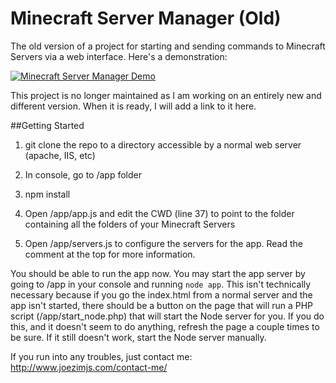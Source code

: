 Minecraft Server Manager (Old)
============================

The old version of a project for starting and sending commands to Minecraft Servers via a web interface. Here's a demonstration:

[![Minecraft Server Manager Demo](http://img.youtube.com/vi/dTIv_f-Ll2g/0.jpg)](http://www.youtube.com/watch?v=dTIv_f-Ll2g)

This project is no longer maintained as I am working on an entirely new and different version. When it is ready, I will add a link to it here.

##Getting Started
1) git clone the repo to a directory accessible by a normal web server (apache, IIS, etc)

2) In console, go to /app folder

3) npm install

4) Open /app/app.js and edit the CWD (line 37) to point to the folder containing all the folders of your Minecraft Servers

5) Open /app/servers.js to configure the servers for the app. Read the comment at the top for more information.

You should be able to run the app now. You may start the app server by going to /app in your console and running 
`node app`. This isn't technically necessary because if you go the index.html from a normal server and the app isn't
started, there should be a button on the page that will run a PHP script (/app/start_node.php) that will start the
Node server for you. If you do this, and it doesn't seem to do anything, refresh the page a couple times to be sure.
If it still doesn't work, start the Node server manually.

If you run into any troubles, just contact me: http://www.joezimjs.com/contact-me/
